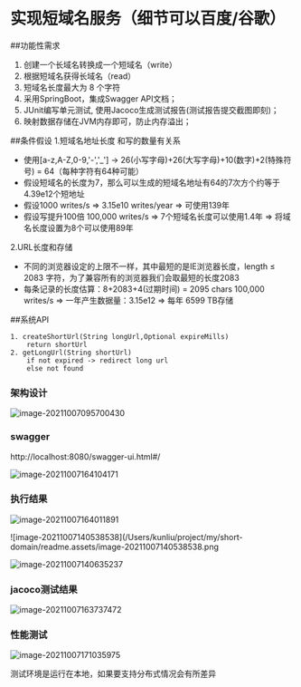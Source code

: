 # 实现短域名服务（细节可以百度/谷歌）
##功能性需求
1. 创建一个长域名转换成一个短域名（write）
2. 根据短域名获得长域名（read）
3. 短域名长度最大为 8 个字符
4. 采用SpringBoot，集成Swagger API文档；
5. JUnit编写单元测试, 使用Jacoco生成测试报告(测试报告提交截图即刻)；
6. 映射数据存储在JVM内存即可，防止内存溢出；

##条件假设
1.短域名地址长度
和写的数量有关系

* 使用[a-z,A-Z,0-9,'-','_'] → 26(小写字母)+26(大写字母)+10(数字)+2(特殊符号) = 64（每种字符有64种可能）
* 假设短域名的长度为7，那么可以生成的短域名地址有64的7次方个约等于4.39e12个短地址
* 假设1000 writes/s => 3.15e10 writes/year => 可使用139年
* 假设写提升100倍 100,000 writes/s => 7个短域名长度可以使用1.4年 => 将域名长度设置为8个可以使用89年

2.URL长度和存储
* 不同的浏览器设定的上限不一样，其中最短的是IE浏览器长度，length ≤ 2083 字符，为了兼容所有的浏览器我们会取最短的长度2083
* 每条记录的长度估算：8+2083+4(过期时间) = 2095 chars
    100,000 writes/s => 一年产生数据量：3.15e12 => 每年 6599 TB存储

##系统API
```
1. createShortUrl(String longUrl,Optional expireMills) 
    return shortUrl
2. getLongUrl(String shortUrl)
    if not expired -> redirect long url
    else not found
```

### 架构设计

![image-20211007095700430](/Users/kunliu/project/my/short-domain/readme.assets/image-20211007095700430.png)



### swagger

http://localhost:8080/swagger-ui.html#/

![image-20211007164104171](/Users/kunliu/project/my/short-domain/readme.assets/image-20211007164104171.png)

### 执行结果

![image-20211007164011891](/Users/kunliu/project/my/short-domain/readme.assets/image-20211007164011891.png)

![image-20211007140538538](/Users/kunliu/project/my/short-domain/readme.assets/image-20211007140538538.png

![image-20211007140635237](/Users/kunliu/project/my/short-domain/readme.assets/image-20211007140635237.png)

### jacoco测试结果

![image-20211007163737472](/Users/kunliu/project/my/short-domain/readme.assets/image-20211007163737472.png) 

### 性能测试

![image-20211007171035975](/Users/kunliu/project/my/short-domain/readme.assets/image-20211007171035975.png)

测试环境是运行在本地，如果要支持分布式情况会有所差异

